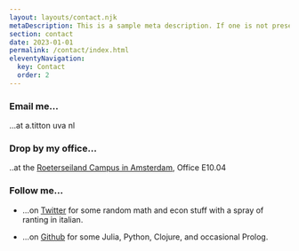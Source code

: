 ```yaml
---
layout: layouts/contact.njk
metaDescription: This is a sample meta description. If one is not present in your page/post's front matter, the default metadata.description will be used instead.
section: contact
date: 2023-01-01
permalink: /contact/index.html
eleventyNavigation:
  key: Contact
  order: 2
---
```


### Email me... 

...at a.titton <at> uva <dot> nl

### Drop by my office... 

..at the [Roeterseiland Campus in Amsterdam](https://www.uva.nl/en/shared-content/locaties/en/roeterseiland/rec-e.html), Office E10.04

### Follow me...

- ...on [Twitter](https://twitter.com/accuian) for some random math and econ stuff with a spray of ranting in italian. 

- ...on [Github](https://github.com/NoFishLikeIan) for some Julia, Python, Clojure, and occasional Prolog.
